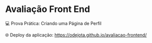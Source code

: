 # Avaliação Front End
:computer: Prova Prática: Criando uma Página de Perfil

:globe_with_meridians: Deploy da aplicação: https://odejota.github.io/avaliacao-frontend/

